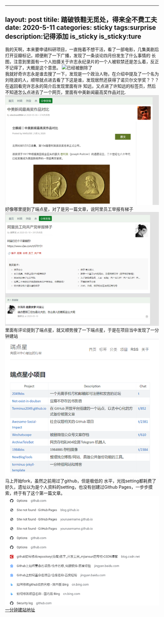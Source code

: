 ----
layout: post 
titile: 踏破铁鞋无觅处，得来全不费工夫  
date: 2020-5-11
categories: sticky
tags:surprise
description:记得添加 is_sticky
is_sticky:ture
---

我的天啊，本来要申请科研项目，一直拖着不想干活，看了一部电影，几集美剧后打开豆瓣标记，顺便刷了一下广播，发现了一条谈论四月份发生了什么事情的
长图，注意到里面有一个人拍摄关于许志永纪录片的一个人被软禁还是怎么着，反正不记得了，大概是这个意思。
![已经被删除了](https://github.com/bonelingu/bone/upload)  
我就好奇许志永是谁去搜了一下，发现是一个政治人物，在介绍中提及了一个名为刘晓波的人，顺带就点进去看了下这是谁，发现居然还获得了诺贝尔文学奖？？？在返回看完许志永的简介后发现里面有许
知远，又点进了许知远的标签页，然后不知道怎么点进去了一个网页，里面有中美新闻最高奖作品对比.
![中美新闻](https://github.com/bonelingu/bone/blob/master/images/QQ%E6%88%AA%E5%9B%BE20200511185051.png)  
好像哪里提到了端点星，对了是另一篇文章，说阿里员工举报有梯子
![阿里举报](https://github.com/bonelingu/bone/blob/master/images/QQ%E6%88%AA%E5%9B%BE20200511193514.png)
里面有评论提到了端点星，就又顺势搜了一下端点星，于是在项目当中发现了一分钟建站
![发现一分钟建站项目](https://github.com/bonelingu/bone/blob/master/images/%E4%B8%80%E5%88%86%E9%92%9F%E5%BB%BA%E7%AB%99.png)
马上开始fork，虽然之前用过了github，但是极低的
水平，光找setting都耗费了好久，遗址以为是个人资料的setting，也没有创建过Github Pages，一步步摸索，终于有了这个第一篇文章。
![查找如何修改名字](https://github.com/bonelingu/bone/blob/master/images/%E6%9F%A5%E6%89%BE%E6%80%8E%E4%B9%88%E4%BF%AE%E6%94%B9%E5%90%8D%E5%AD%97.png)
[一分钟建站地址](https://github.com/TerminusBot/terminus-jekyll-template)
